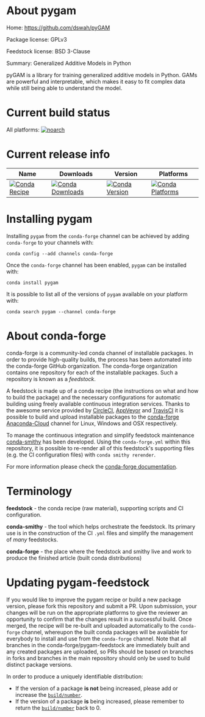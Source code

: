 About pygam
===========

Home: https://github.com/dswah/pyGAM

Package license: GPLv3

Feedstock license: BSD 3-Clause

Summary: Generalized Additive Models in Python

pyGAM is a library for training generalized additive models in Python.
GAMs are powerful and interpretable, which makes it easy to fit
complex data while still being able to understand the model.


Current build status
====================

All platforms:
[![noarch](https://img.shields.io/circleci/project/github/conda-forge/pygam-feedstock/master.svg?label=noarch)](https://circleci.com/gh/conda-forge/pygam-feedstock)

Current release info
====================

| Name | Downloads | Version | Platforms |
| --- | --- | --- | --- |
| [![Conda Recipe](https://img.shields.io/badge/recipe-pygam-green.svg)](https://anaconda.org/conda-forge/pygam) | [![Conda Downloads](https://img.shields.io/conda/dn/conda-forge/pygam.svg)](https://anaconda.org/conda-forge/pygam) | [![Conda Version](https://img.shields.io/conda/vn/conda-forge/pygam.svg)](https://anaconda.org/conda-forge/pygam) | [![Conda Platforms](https://img.shields.io/conda/pn/conda-forge/pygam.svg)](https://anaconda.org/conda-forge/pygam) |

Installing pygam
================

Installing `pygam` from the `conda-forge` channel can be achieved by adding `conda-forge` to your channels with:

```
conda config --add channels conda-forge
```

Once the `conda-forge` channel has been enabled, `pygam` can be installed with:

```
conda install pygam
```

It is possible to list all of the versions of `pygam` available on your platform with:

```
conda search pygam --channel conda-forge
```


About conda-forge
=================

conda-forge is a community-led conda channel of installable packages.
In order to provide high-quality builds, the process has been automated into the
conda-forge GitHub organization. The conda-forge organization contains one repository
for each of the installable packages. Such a repository is known as a *feedstock*.

A feedstock is made up of a conda recipe (the instructions on what and how to build
the package) and the necessary configurations for automatic building using freely
available continuous integration services. Thanks to the awesome service provided by
[CircleCI](https://circleci.com/), [AppVeyor](http://www.appveyor.com/)
and [TravisCI](https://travis-ci.org/) it is possible to build and upload installable
packages to the [conda-forge](https://anaconda.org/conda-forge)
[Anaconda-Cloud](http://docs.anaconda.org/) channel for Linux, Windows and OSX respectively.

To manage the continuous integration and simplify feedstock maintenance
[conda-smithy](http://github.com/conda-forge/conda-smithy) has been developed.
Using the ``conda-forge.yml`` within this repository, it is possible to re-render all of
this feedstock's supporting files (e.g. the CI configuration files) with ``conda smithy rerender``.

For more information please check the [conda-forge documentation](https://conda-forge.org/docs/).

Terminology
===========

**feedstock** - the conda recipe (raw material), supporting scripts and CI configuration.

**conda-smithy** - the tool which helps orchestrate the feedstock.
                   Its primary use is in the construction of the CI ``.yml`` files
                   and simplify the management of *many* feedstocks.

**conda-forge** - the place where the feedstock and smithy live and work to
                  produce the finished article (built conda distributions)


Updating pygam-feedstock
========================

If you would like to improve the pygam recipe or build a new
package version, please fork this repository and submit a PR. Upon submission,
your changes will be run on the appropriate platforms to give the reviewer an
opportunity to confirm that the changes result in a successful build. Once
merged, the recipe will be re-built and uploaded automatically to the
`conda-forge` channel, whereupon the built conda packages will be available for
everybody to install and use from the `conda-forge` channel.
Note that all branches in the conda-forge/pygam-feedstock are
immediately built and any created packages are uploaded, so PRs should be based
on branches in forks and branches in the main repository should only be used to
build distinct package versions.

In order to produce a uniquely identifiable distribution:
 * If the version of a package **is not** being increased, please add or increase
   the [``build/number``](http://conda.pydata.org/docs/building/meta-yaml.html#build-number-and-string).
 * If the version of a package **is** being increased, please remember to return
   the [``build/number``](http://conda.pydata.org/docs/building/meta-yaml.html#build-number-and-string)
   back to 0.
